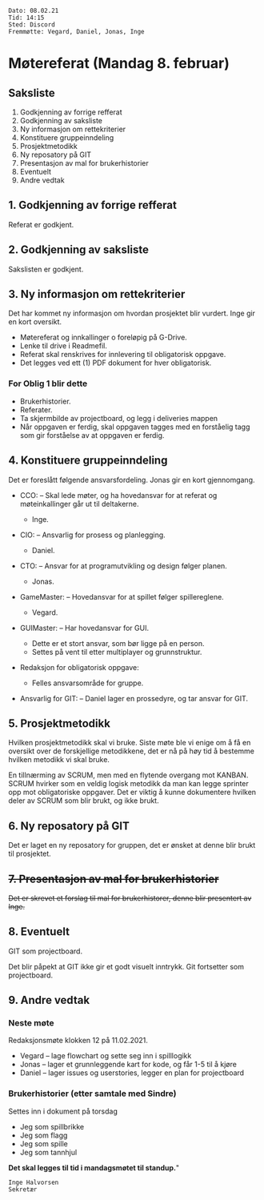     Dato: 08.02.21
    Tid: 14:15
    Sted: Discord
    Fremmøtte: Vegard, Daniel, Jonas, Inge
    
# Møtereferat (Mandag 8. februar)

## Saksliste
1.  Godkjenning av forrige refferat
2.  Godkjenning av saksliste
3.  Ny informasjon om rettekriterier
4.  Konstituere gruppeinndeling
5.  Prosjektmetodikk
6.  Ny reposatory på GIT
7.  Presentasjon av mal for brukerhistorier
8.  Eventuelt
9.  Andre vedtak

## 1. Godkjenning av forrige refferat
Referat er godkjent.

## 2. Godkjenning av saksliste
Sakslisten er godkjent.

## 3. Ny informasjon om rettekriterier
Det har kommet ny informasjon om hvordan prosjektet blir vurdert. Inge gir en kort oversikt.
-   Møtereferat og innkallinger o foreløpig på G-Drive.
-   Lenke til drive i Readmefil.
-   Referat skal renskrives for innlevering til obligatorisk oppgave.
-   Det legges ved ett (1) PDF dokument for hver obligatorisk.

### For Oblig 1 blir dette
-   Brukerhistorier.
-   Referater.
-   Ta skjermbilde av projectboard, og legg i deliveries mappen
-   Når oppgaven er ferdig, skal oppgaven tagges med en forståelig tagg som gir forståelse av at oppgaven er ferdig.

## 4. Konstituere gruppeinndeling
Det er foreslått følgende ansvarsfordeling. Jonas gir en kort gjennomgang.

-   CCO:
    –   Skal lede møter, og ha hovedansvar for at referat og møteinkallinger går ut til deltakerne. 
    -   Inge.
    
-   CIO:
    –   Ansvarlig for prosess og planlegging. 
    -   Daniel.
  
-   CTO:
    –   Ansvar for at programutvikling og design følger planen. 
    -   Jonas.
  
-   GameMaster:
    –   Hovedansvar for at spillet følger spillereglene. 
    -   Vegard.
  
-   GUIMaster:
    –   Har hovedansvar for GUI. 
    -   Dette er et stort ansvar, som bør ligge på en person. 
    -   Settes på vent til etter multiplayer og grunnstruktur.
  
-   Redaksjon for obligatorisk oppgave:
    -   Felles ansvarsområde for gruppe.
  
-   Ansvarlig for GIT:
    –   Daniel lager en prossedyre, og tar ansvar for GIT.

## 5. Prosjektmetodikk
Hvilken prosjektmetodikk skal vi bruke. Siste møte ble vi enige om å få en oversikt over de
forskjellige metodikkene, det er nå på høy tid å bestemme hvilken metodikk vi skal bruke.

En tillnærming av SCRUM, men med en flytende overgang mot KANBAN. SCRUM hvirker som
en veldig logisk metodikk da man kan legge sprinter opp mot obligatoriske oppgaver. Det er viktig
å kunne dokumentere hvilken deler av SCRUM som blir brukt, og ikke brukt.

## 6. Ny reposatory på GIT
Det er laget en ny reposatory for gruppen, det er ønsket at denne blir brukt til prosjektet.

## ~~7. Presentasjon av mal for brukerhistorier~~
~~Det er skrevet et forslag til mal for brukerhistorer, denne blir presentert av Inge.~~

## 8. Eventuelt
GIT som projectboard.

Det blir påpekt at GIT ikke gir et godt visuelt inntrykk. Git fortsetter som projectboard.

## 9. Andre vedtak

### Neste møte
Redaksjonsmøte klokken 12 på 11.02.2021.

-   Vegard – lage flowchart og sette seg inn i spilllogikk
-   Jonas – lager et grunnleggende kart for kode, og får 1-5 til å kjøre
-   Daniel – lager issues og userstories, legger en plan for projectboard
    
### Brukerhistorier (etter samtale med Sindre)
Settes inn i dokument på torsdag
-   Jeg som spillbrikke
-   Jeg som flagg
-   Jeg som spille
-   Jeg som tannhjul

**Det skal legges til tid i mandagsmøtet til standup.**"

    Inge Halvorsen
    Sekretær